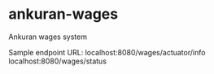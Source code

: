 # ankuran-wages
Ankuran wages system


Sample endpoint URL: localhost:8080/wages/actuator/info  <br/>
localhost:8080/wages/status
